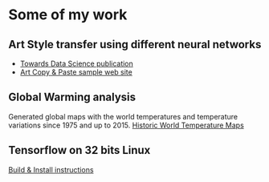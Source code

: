 # Some of my work

## Art Style transfer using different neural networks

* [Towards Data Science publication](https://towardsdatascience.com/art-style-transfer-using-neural-networks-a28f5888746b)
* [Art Copy & Paste sample web site](https://artcopypaste.com/)

## Global Warming analysis

Generated global maps with the world temperatures and temperature variations since 1975 and up to 2015.
[Historic World Temperature Maps](https://jnbigdatatemp.s3.amazonaws.com/index.html)

## Tensorflow on 32 bits Linux

[Build & Install instructions](https://github.com/jahnog/tensorflow-32-bits-linux)
